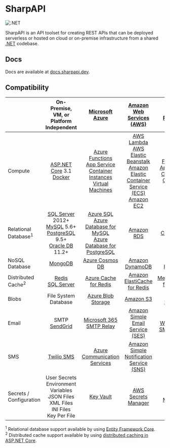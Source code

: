 # SharpAPI

![.NET](https://github.com/jonathanpotts/SharpAPI/workflows/.NET/badge.svg)

SharpAPI is an API toolset for creating REST APIs that can be deployed serverless or hosted on cloud or on-premise infrastructure from a shared [.NET](https://dot.net/) codebase.

## Docs

Docs are available at [docs.sharpapi.dev](https://docs.sharpapi.dev/).

## Compatibility

|  | On-Premise, VM, or Platform Independent | [Microsoft Azure](https://azure.microsoft.com/) | [Amazon Web Services (AWS)](https://aws.amazon.com/) | [Google Cloud Platform (GCP)](https://cloud.google.com/) |
| :- | :-: | :-: | :-: | :-: |
| Compute | [ASP.NET Core](https://dotnet.microsoft.com/apps/aspnet/) 3.1 <br> [Docker](https://www.docker.com/) | [Azure Functions](https://azure.microsoft.com/services/functions/) <br> [App Service](https://azure.microsoft.com/services/app-service/) <br> [Container Instances](https://azure.microsoft.com/services/container-instances/) <br> [Virtual Machines](https://azure.microsoft.com/services/virtual-machines/) | [AWS Lambda](https://aws.amazon.com/lambda/) <br> [AWS Elastic Beanstalk](https://aws.amazon.com/elasticbeanstalk/) <br> [Amazon Elastic Container Service (ECS)](https://aws.amazon.com/ecs/) <br> [Amazon EC2](https://aws.amazon.com/ec2/) | [Cloud Functions](https://cloud.google.com/functions/) <br> [App Engine](https://cloud.google.com/appengine/) <br> [Cloud Run](https://cloud.google.com/run/) <br> [Compute Engine](https://cloud.google.com/compute/) |
| Relational Database<sup>1</sup> | [SQL Server](https://www.microsoft.com/sql-server/) 2012+ <br> [MySQL](https://www.mysql.com/) 5.6+ <br> [PostgreSQL](https://www.postgresql.org/) 9.5+ <br> [Oracle DB](https://www.oracle.com/database/) 11.2+ | [Azure SQL](https://azure.microsoft.com/services/azure-sql/) <br> [Azure Database for MySQL](https://azure.microsoft.com/services/mysql/) <br> [Azure Database for PostgreSQL](https://azure.microsoft.com/services/postgresql/) | [Amazon RDS](https://aws.amazon.com/rds/) | [Cloud SQL](https://cloud.google.com/sql/) |
| NoSQL Database | [MongoDB](https://www.mongodb.com/) | [Azure Cosmos DB](https://azure.microsoft.com/services/cosmos-db/) | [Amazon DynamoDB](https://aws.amazon.com/dynamodb/) | [Cloud Bigtable](https://cloud.google.com/bigtable/) |
| Distributed Cache<sup>2</sup> | [Redis](https://redis.io/) <br> [SQL Server](https://www.microsoft.com/sql-server/) | [Azure Cache for Redis](https://azure.microsoft.com/services/cache/) | [Amazon ElastiCache for Redis](https://aws.amazon.com/elasticache/redis/) | [Memorystore for Redis](https://cloud.google.com/memorystore/) |
| Blobs | File System <br> Database | [Azure Blob Storage](https://azure.microsoft.com/en-us/services/storage/blobs/) | [Amazon S3](https://aws.amazon.com/s3/) | [Cloud Storage](https://cloud.google.com/storage/) |
| Email | SMTP <br> [SendGrid](https://sendgrid.com/) | [Microsoft 365 SMTP Relay](https://docs.microsoft.com/en-us/exchange/mail-flow-best-practices/how-to-set-up-a-multifunction-device-or-application-to-send-email-using-microsoft-365-or-office-365/) | [Amazon Simple Email Service (SES)](https://aws.amazon.com/ses/) | [Google Workspace SMTP Relay](https://support.google.com/a/answer/2956491/) |
| SMS | [Twilio SMS](https://www.twilio.com/sms/) | [Azure Communication Services](https://azure.microsoft.com/en-us/services/communication-services/) | [Amazon Simple Notification Service (SNS)](https://aws.amazon.com/sns/) |  |
| Secrets / Configuration | User Secrets <br> Environment Variables <br> JSON Files <br> XML Files <br> INI Files <br> Key Per File | [Key Vault](https://azure.microsoft.com/services/key-vault/) | [AWS Secrets Manager](https://aws.amazon.com/secrets-manager/) | [Secret Manager](https://cloud.google.com/secret-manager/) |

<sup>1</sup> Relational database support available by using [Entity Framework Core](https://docs.microsoft.com/ef/core/).<br>
<sup>2</sup> Distributed cache support available by using [distributed caching in ASP.NET Core](https://docs.microsoft.com/aspnet/core/performance/caching/distributed).
